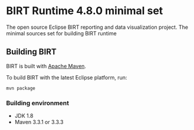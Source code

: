# BIRT Runtime 4.8.0 minimal set
The open source Eclipse BIRT reporting and data visualization project.
The minimal sources set for building BIRT runtime

## Building BIRT
BIRT is built with [Apache Maven](http://maven.apache.org).

To build BIRT with the latest Eclipse platform, run:

    mvn package

### Building environment
* JDK 1.8
* Maven 3.3.1 or 3.3.3
